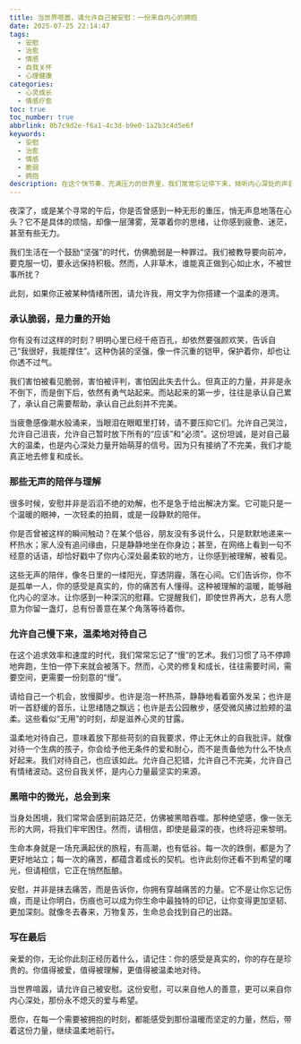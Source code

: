 ```yaml
---
title: 当世界喧嚣，请允许自己被安慰：一份来自内心的拥抱
date: 2025-07-25 22:14:47
tags:
  - 安慰
  - 治愈
  - 情感
  - 自我关怀
  - 心理健康
categories:
  - 心灵成长
  - 情感疗愈
toc: true
toc_number: true
abbrlink: 8b7c9d2e-f6a1-4c3d-b9e0-1a2b3c4d5e6f
keywords:
  - 安慰
  - 治愈
  - 情感
  - 脆弱
  - 拥抱
description: 在这个快节奏、充满压力的世界里，我们常常忘记停下来，倾听内心深处的声音。当疲惫和无力感袭来，当情绪低落到谷底，我们是否允许自己被温柔地拥抱？这篇文章，献给每一个在喧嚣中感到疲惫的你，愿你找到那份来自内心的安宁与力量。
---
```


夜深了，或是某个寻常的午后，你是否曾感到一种无形的重压，悄无声息地落在心头？它不是具体的烦恼，却像一层薄雾，笼罩着你的思绪，让你感到疲惫、迷茫，甚至有些无力。

我们生活在一个鼓励“坚强”的时代，仿佛脆弱是一种罪过。我们被教导要向前冲，要克服一切，要永远保持积极。然而，人非草木，谁能真正做到心如止水，不被世事所扰？

此刻，如果你正被某种情绪所困，请允许我，用文字为你搭建一个温柔的港湾。

### 承认脆弱，是力量的开始

你有没有过这样的时刻？明明心里已经千疮百孔，却依然要强颜欢笑，告诉自己“我很好，我能撑住”。这种伪装的坚强，像一件沉重的铠甲，保护着你，却也让你透不过气。

我们害怕被看见脆弱，害怕被评判，害怕因此失去什么。但真正的力量，并非是永不倒下，而是倒下后，依然有勇气站起来。而站起来的第一步，往往是承认自己累了，承认自己需要帮助，承认自己此刻并不完美。

当疲惫感像潮水般涌来，当眼泪在眼眶里打转，请不要压抑它们。允许自己哭泣，允许自己沮丧，允许自己暂时放下所有的“应该”和“必须”。这份坦诚，是对自己最大的温柔，也是内心深处力量开始萌芽的信号。因为只有接纳了不完美，我们才能真正地去修复和成长。

### 那些无声的陪伴与理解

很多时候，安慰并非是滔滔不绝的劝解，也不是急于给出解决方案。它可能只是一个温暖的眼神，一次轻柔的拍肩，或是一段静默的陪伴。

你是否曾被这样的瞬间触动？在某个低谷，朋友没有多说什么，只是默默地递来一杯热水；家人没有追问缘由，只是静静地坐在你身边；甚至，在网络上看到一句不经意的话语，却恰好戳中了你内心深处最柔软的地方，让你感到被理解，被看见。

这些无声的陪伴，像冬日里的一缕阳光，穿透阴霾，落在心间。它们告诉你，你不是孤单一人，你的感受是真实的，你的痛苦有人懂得。这种被理解的温暖，能够融化内心的坚冰，让你感到一种深沉的慰藉。它提醒我们，即使世界再大，总有人愿意为你留一盏灯，总有份善意在某个角落等待着你。

### 允许自己慢下来，温柔地对待自己

在这个追求效率和速度的时代，我们常常忘记了“慢”的艺术。我们习惯了马不停蹄地奔跑，生怕一停下来就会被落下。然而，心灵的修复和成长，往往需要时间，需要空间，更需要一份刻意的“慢”。

请给自己一个机会，放慢脚步。也许是泡一杯热茶，静静地看着窗外发呆；也许是听一首舒缓的音乐，让思绪随之飘远；也许是去公园散步，感受微风拂过脸颊的温柔。这些看似“无用”的时刻，却是滋养心灵的甘露。

温柔地对待自己，意味着放下那些苛刻的自我要求，停止无休止的自我批评。就像对待一个生病的孩子，你会给予他无条件的爱和耐心，而不是责备他为什么不快点好起来。我们对待自己，也应该如此。允许自己犯错，允许自己不完美，允许自己有情绪波动。这份自我关怀，是内心力量最坚实的来源。

### 黑暗中的微光，总会到来

当身处困境，我们常常会感到前路茫茫，仿佛被黑暗吞噬。那种绝望感，像一张无形的大网，将我们牢牢困住。然而，请相信，即使是最深的夜，也终将迎来黎明。

生命本身就是一场充满起伏的旅程，有高潮，也有低谷。每一次的跌倒，都是为了更好地站立；每一次的痛苦，都蕴含着成长的契机。也许此刻你还看不到希望的曙光，但请相信，它正在悄然酝酿。

安慰，并非是抹去痛苦，而是告诉你，你拥有穿越痛苦的力量。它不是让你忘记伤痕，而是让你明白，伤痕也可以成为你生命中最独特的印记，让你变得更加坚韧、更加深刻。就像冬去春来，万物复苏，生命总会找到自己的出路。

### 写在最后

亲爱的你，无论你此刻正经历着什么，请记住：你的感受是真实的，你的存在是珍贵的。你值得被爱，值得被理解，更值得被温柔地对待。

当世界喧嚣，请允许自己被安慰。这份安慰，可以来自他人的善意，更可以来自你内心深处，那份永不熄灭的爱与希望。

愿你，在每一个需要被拥抱的时刻，都能感受到那份温暖而坚定的力量，然后，带着这份力量，继续温柔地前行。
